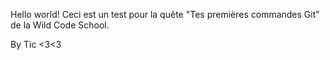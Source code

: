 Hello world!
Ceci est un test pour la quête "Tes premières commandes Git" de la Wild Code School.

By Tic <3<3
